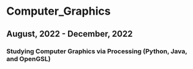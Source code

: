 # Computer_Graphics
## August, 2022 - December, 2022
### Studying Computer Graphics via Processing (Python, Java, and OpenGSL)
